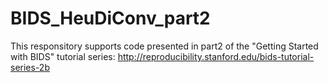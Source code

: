 # BIDS_HeuDiConv_part2

This responsitory supports code presented in part2 of the "Getting Started with BIDS" tutorial series:  http://reproducibility.stanford.edu/bids-tutorial-series-2b
